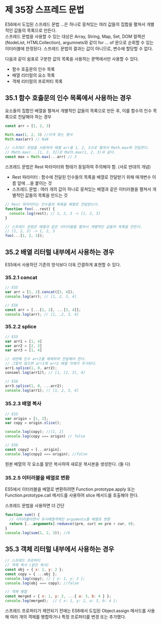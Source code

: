 제 35장 스프레드 문법
=====================
ES6에서 도입된 스프레드 문법 ...은 하나로 뭉쳐있는 여러 값들의 집합을 펼쳐서 개별적인 값들의 목록으로 만든다.   
스프레드 문법을 사용할 수 있는 대상은 Array, String, Map, Set, DOM 컬렉션(NodeList, HTMLCollection), argumnets와 같이 for ... of 문으로 순회할 수 있는 이터러블에 한정된다.
스프레드 문법의 결과는 값이 아니므로, 변수에 할당할 수 없다.

다음과 같이 쉼표로 구분한 값의 목록을 사용하는 문맥에서만 사용할 수 있다.
- 함수 호출문의 인수 목록
- 배열 리터럴의 요소 목록
- 객체 리터럴의 프로퍼티 목록

35.1 함수 호출문의 인수 목록에서 사용하는 경우
-------------------------------------------------------
요소들의 집합인 배열을 펼쳐서 개별적인 값들의 목록으로 만든 후, 이를 함수의 인수 목록으로 전달해야 하는 경우

```javascript
const arr = [1, 2, 3]

Math.max(1, 2, 3) //이게 맞는 형식
Math.max(arr) // NaN

// 스프레드 문법을 사용하여 배열 arr을 1, 2, 3으로 펼쳐서 Math.max에 전달한다.
// Math.max(...[1, 2, 3])은 Math.max(1, 2, 3)과 같다.
const max = Math.max(...arr) // 3
```
스프레드 문법은 Rest 파라미터와 형태가 동일하여 주의해야 함. (서로 반대의 개념)
- Rest 파라미터 : 함수에 전달된 인수들의 목록을 배열로 전달받기 위해 매개변수 이름 앞에 ...을 붙이는 것   
- 스프레드 문법 : 여러 개의 값이 하나로 뭉쳐있는 배열과 같은 이터러블을 펼쳐서 개별적인 값들의 목록을 만드는 것
```javascript
// Rest 파라미터는 인수들의 목록을 배열로 전달받는다.
function foo(...rest) {
  console.log(rest); // 1, 2, 3 -> [1, 2, 3]
}

// 스프레드 문법은 배열과 같은 이터러블을 펼쳐서 개별적인 값들의 목록을 만든다.
// [1, 2, 3] -> 1, 2, 3
foo(...[1, 2, 3]);
```

35.2 배열 리터럴 내부에서 사용하는 경우
------------------------------------------------
ES5에서 사용하던 기존의 방식보다 더욱 간결하게 표현할 수 있다.

### 35.2.1 concat   
```javascript
// ES5
var arr = [1, 2].concat([3, 4]);
console.log(arr); // [1, 2, 3, 4]

// ES6
const arr = [...[1, 2], ...[3, 4]];
console.log(arr); // [1, ,2, 3, 4]
```

### 35.2.2 splice   
```javascript
// ES5
var arr1 = [1, 4]
var arr2 = [2, 3]
var arr3 = [1, 4]

// 세번째 인수 arr2를 해체하여 전달해야 한다.
// 그렇지 않으면 arr1에 arr2 배열 자체가 추가된다.
arr1.splice(1, 0, arr2);
consoel.log(arr1)l; // [1, [2, 3], 4]

// ES6
arr3.splice(1, 0, ...arr2);
console.log(arr1); // [1, 2, 3, 4]
```

### 35.2.3 배열 복사   
```javascript
// ES5
var origin = [1, 2];
var copy = origin.slice();

console.log(copy); //[1, 2]
console.log(copy === origin) // false

// ES6
const copy2 = [...origin];
console.log(copy2 === origin); //false
```
원본 배열의 각 요소를 얕은 복사하여 새로운 복사본을 생성한다. (둘 다)

### 35.2.5 이터러블을 배열로 변환  
ES5에서 이터러블을 배열로 변환하려면 Function.prototype.apply 또는 Function.prototype.call 메서드를 사용하여 slice 메서드를 호출해야 한다.

스프레드 문법을 사용하면 더 간단
```javascript 
function sum() {
  // 이터러블이면서 유사배열객체인 arguments를 배열로 변환
  return [...arguments].reduece((pre, cur) => pre + cur, 0);
}
console.log(sum(1, 2, 3)); //6
```

35.3 객체 리터럴 내부에서 사용하는 경우
-----------------------------------------
```javascript
// 스프레드 프로퍼티
// 객체 복사 (얕은 복사)
const obj = { x: 1, y: 2 };
const copy = { ...obj };
console.log(copy); // { x: 1, y: 2 };
console.log(obj === copy); //false

// 객체 병합
const merged = { x: 1, y: 2, ...{ a: 3, b: 4 } };
console.log(merged);  // { x: 1, y: 2, a: 3, b: 4 };
```
스프레드 프로퍼티가 제안되기 전에는 ES6에서 도입된 Object.assign 메서드를 사용해 여러 개의 객체를 병합하거나 특정 프로퍼티를 변경 또는 추가했다.






